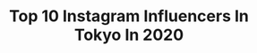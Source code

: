 ---
title: Top 10 Instagram Influencers In Tokyo In 2020
description: >-
  Find top Instagram influencers in Tokyo in 2020. Most popular hashtags: #tshirt #stayhome # #staysafestayhome.
platform: Instagram
profiles:
  - username: "reinasmmt"
    fullname: >-
      Reina Shimamoto
    location: "Japan"
    followers: 33131
    engagement: 265
    commentsToLikes: 0.004168
    id: ck5c5i3ok3ig60i11dn5qz9k7
    verified: false
    hashtags: "#film, #stayhome, #velvetorchid"
  - username: "tendouji_tendouji"
    fullname: >-
      TENDOUJI
    location: "Japan"
    followers: 10309
    engagement: 877
    commentsToLikes: 0.002304
    id: ck5pxahchqv2c0i11tf7iyjpq
    verified: false
    hashtags: "#baycamp, #hearbeat, #punk, #maketagnight"
  - username: "tokyo"
    fullname: >-
      Tokyo - 東京
    location: "Japan"
    followers: 118793
    engagement: 526
    commentsToLikes: 0.005559
    id: ck0w3vhj9vhnd0i19g8zemw86
    verified: false
    hashtags: ""
  - username: "djqs"
    fullname: >-
      DJ Quietstorm
    location: "Japan"
    followers: 5737
    engagement: 461
    commentsToLikes: 0.013035
    id: ck5zxkkkh86u70i148xhw8u5c
    verified: false
    hashtags: "#lastdance, #djyas, #spread, #yabetadashi"
  - username: "kenimilovanov"
    fullname: >-
      Ken Alexandar Ishii-Milovanov
    location: "Japan"
    followers: 15750
    engagement: 836
    commentsToLikes: 0.076567
    id: ck0u20w7cyict0i19ncyeazkj
    verified: false
    hashtags: ""
  - username: "rinayamashita"
    fullname: >-
      rinayamashita
    location: "Japan"
    followers: 25411
    engagement: 1032
    commentsToLikes: 0.041465
    id: ck0w20k6rm1yc0i194rym6y61
    verified: false
    hashtags: "#gelatopique, #fendi, #onitsukatiger, #fashion"
  - username: "amyypatton"
    fullname: >-
      Ami
    location: "Japan"
    followers: 55358
    engagement: 719
    commentsToLikes: 0.031710
    id: ckap2aj7qy10w0i7847sryioc
    verified: false
    hashtags: "#unisex, #tapioca, #yum, #happyfriday"
  - username: "yuto.fs"
    fullname: >-
      Yu-to 薮田悠翔
    location: "Japan"
    followers: 6584
    engagement: 1942
    commentsToLikes: 0.050649
    id: ck6tka9dm4b0p0j71bk2wthdx
    verified: false
    hashtags: "#4rev, #nikoniko, #practice, #omaezaki"
  - username: "katewigkeit"
    fullname: >-
      Katie in Tokyo💫Japan💫Travel
    location: "Japan"
    followers: 19321
    engagement: 960
    commentsToLikes: 0.102414
    id: ck15rq1ij94d40i191zjn0a17
    verified: false
    hashtags: "#sumo, #cherryblossoms, #goldenweek, #pandemicdreams"
  - username: "ninjacatgirl"
    fullname: >-
      💕🌸LILI🌸💕
    location: "Japan"
    followers: 36449
    engagement: 863
    commentsToLikes: 0.031463
    id: ck0u1whdby9bv0i193vusj6lv
    verified: false
    hashtags: "#prreview, #undonewatches, #salamore, #lobor"
---